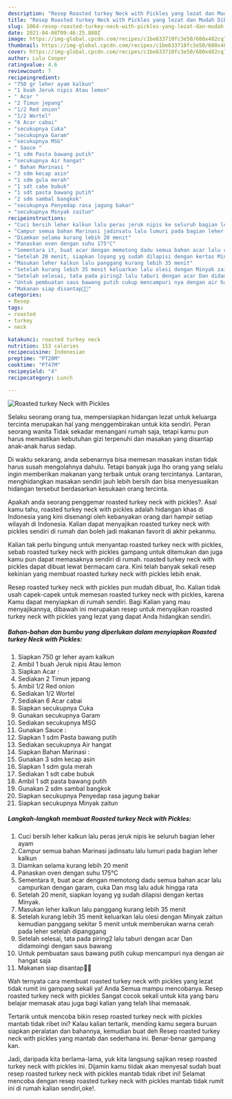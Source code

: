 ```yaml
---
description: "Resep Roasted turkey Neck with Pickles yang lezat dan Mudah Dibuat"
title: "Resep Roasted turkey Neck with Pickles yang lezat dan Mudah Dibuat"
slug: 1064-resep-roasted-turkey-neck-with-pickles-yang-lezat-dan-mudah-dibuat
date: 2021-04-08T09:46:25.880Z
image: https://img-global.cpcdn.com/recipes/c1be633710fc3e50/680x482cq70/roasted-turkey-neck-with-pickles-foto-resep-utama.jpg
thumbnail: https://img-global.cpcdn.com/recipes/c1be633710fc3e50/680x482cq70/roasted-turkey-neck-with-pickles-foto-resep-utama.jpg
cover: https://img-global.cpcdn.com/recipes/c1be633710fc3e50/680x482cq70/roasted-turkey-neck-with-pickles-foto-resep-utama.jpg
author: Lulu Cooper
ratingvalue: 4.6
reviewcount: 7
recipeingredient:
- "750 gr leher ayam kalkun"
- "1 buah Jeruk nipis Atau lemon"
- " Acar "
- "2 Timun jepang"
- "1/2 Red onion"
- "1/2 Wortel"
- "6 Acar cabai"
- "secukupnya Cuka"
- "secukupnya Garam"
- "secukupnya MSG"
- " Sauce "
- "1 sdm Pasta bawang putih"
- "secukupnya Air hangat"
- " Bahan Marinasi "
- "3 sdm kecap asin"
- "1 sdm gula merah"
- "1 sdt cabe bubuk"
- "1 sdt pasta bawang putih"
- "2 sdm sambal bangkok"
- "secukupnya Penyedap rasa jagung bakar"
- "secukupnya Minyak zaitun"
recipeinstructions:
- "Cuci bersih leher kalkun lalu peras jeruk nipis ke seluruh bagian leher ayam"
- "Campur semua bahan Marinasi jadinsatu lalu lumuri pada bagian leher kalkun"
- "Diamkan selama kurang lebih 20 menit"
- "Panaskan oven dengan suhu 175°C"
- "Sementara it, buat acar dengan memotong dadu semua bahan acar lalu campurkan dengan garam, cuka Dan msg lalu aduk hingga rata"
- "Setelah 20 menit, siapkan loyang yg sudah dilapisi dengan kertas Minyak."
- "Masukan leher kalkun lalu panggang kurang lebih 35 menit"
- "Setelah kurang lebih 35 menit keluarkan lalu olesi dengan Minyak zaitun kemudian panggang sekitar 5 menit untuk memberukan warna cerah pada leher setelah dipanggang"
- "Setelah selesai, tata pada piring2 lalu taburi dengan acar Dan didamoingi dengan saus bawang"
- "Untuk pembuatan saus bawang putih cukup mencampuri nya dengan air hangat saja"
- "Makanan siap disantap🍗🍗"
categories:
- Resep
tags:
- roasted
- turkey
- neck

katakunci: roasted turkey neck 
nutrition: 153 calories
recipecuisine: Indonesian
preptime: "PT28M"
cooktime: "PT47M"
recipeyield: "4"
recipecategory: Lunch

---
```



![Roasted turkey Neck with Pickles](https://img-global.cpcdn.com/recipes/c1be633710fc3e50/680x482cq70/roasted-turkey-neck-with-pickles-foto-resep-utama.jpg)

Selaku seorang orang tua, mempersiapkan hidangan lezat untuk keluarga tercinta merupakan hal yang menggembirakan untuk kita sendiri. Peran seorang  wanita Tidak sekadar menangani rumah saja, tetapi kamu pun harus memastikan kebutuhan gizi terpenuhi dan masakan yang disantap anak-anak harus sedap.

Di waktu  sekarang, anda sebenarnya bisa memesan masakan instan tidak harus susah mengolahnya dahulu. Tetapi banyak juga lho orang yang selalu ingin memberikan makanan yang terbaik untuk orang tercintanya. Lantaran, menghidangkan masakan sendiri jauh lebih bersih dan bisa menyesuaikan hidangan tersebut berdasarkan kesukaan orang tercinta. 



Apakah anda seorang penggemar roasted turkey neck with pickles?. Asal kamu tahu, roasted turkey neck with pickles adalah hidangan khas di Indonesia yang kini disenangi oleh kebanyakan orang dari hampir setiap wilayah di Indonesia. Kalian dapat menyajikan roasted turkey neck with pickles sendiri di rumah dan boleh jadi makanan favorit di akhir pekanmu.

Kalian tak perlu bingung untuk menyantap roasted turkey neck with pickles, sebab roasted turkey neck with pickles gampang untuk ditemukan dan juga kamu pun dapat memasaknya sendiri di rumah. roasted turkey neck with pickles dapat dibuat lewat bermacam cara. Kini telah banyak sekali resep kekinian yang membuat roasted turkey neck with pickles lebih enak.

Resep roasted turkey neck with pickles pun mudah dibuat, lho. Kalian tidak usah capek-capek untuk memesan roasted turkey neck with pickles, karena Kamu dapat menyiapkan di rumah sendiri. Bagi Kalian yang mau menyajikannya, dibawah ini merupakan resep untuk menyajikan roasted turkey neck with pickles yang lezat yang dapat Anda hidangkan sendiri.

<!--inarticleads1-->

##### Bahan-bahan dan bumbu yang diperlukan dalam menyiapkan Roasted turkey Neck with Pickles:

1. Siapkan 750 gr leher ayam kalkun
1. Ambil 1 buah Jeruk nipis Atau lemon
1. Siapkan  Acar :
1. Sediakan 2 Timun jepang
1. Ambil 1/2 Red onion
1. Sediakan 1/2 Wortel
1. Sediakan 6 Acar cabai
1. Siapkan secukupnya Cuka
1. Gunakan secukupnya Garam
1. Sediakan secukupnya MSG
1. Gunakan  Sauce :
1. Siapkan 1 sdm Pasta bawang putih
1. Sediakan secukupnya Air hangat
1. Siapkan  Bahan Marinasi :
1. Gunakan 3 sdm kecap asin
1. Siapkan 1 sdm gula merah
1. Sediakan 1 sdt cabe bubuk
1. Ambil 1 sdt pasta bawang putih
1. Gunakan 2 sdm sambal bangkok
1. Siapkan secukupnya Penyedap rasa jagung bakar
1. Siapkan secukupnya Minyak zaitun




<!--inarticleads2-->

##### Langkah-langkah membuat Roasted turkey Neck with Pickles:

1. Cuci bersih leher kalkun lalu peras jeruk nipis ke seluruh bagian leher ayam
1. Campur semua bahan Marinasi jadinsatu lalu lumuri pada bagian leher kalkun
1. Diamkan selama kurang lebih 20 menit
1. Panaskan oven dengan suhu 175°C
1. Sementara it, buat acar dengan memotong dadu semua bahan acar lalu campurkan dengan garam, cuka Dan msg lalu aduk hingga rata
1. Setelah 20 menit, siapkan loyang yg sudah dilapisi dengan kertas Minyak.
1. Masukan leher kalkun lalu panggang kurang lebih 35 menit
1. Setelah kurang lebih 35 menit keluarkan lalu olesi dengan Minyak zaitun kemudian panggang sekitar 5 menit untuk memberukan warna cerah pada leher setelah dipanggang
1. Setelah selesai, tata pada piring2 lalu taburi dengan acar Dan didamoingi dengan saus bawang
1. Untuk pembuatan saus bawang putih cukup mencampuri nya dengan air hangat saja
1. Makanan siap disantap🍗🍗




Wah ternyata cara membuat roasted turkey neck with pickles yang lezat tidak rumit ini gampang sekali ya! Anda Semua mampu mencobanya. Resep roasted turkey neck with pickles Sangat cocok sekali untuk kita yang baru belajar memasak atau juga bagi kalian yang telah lihai memasak.

Tertarik untuk mencoba bikin resep roasted turkey neck with pickles mantab tidak ribet ini? Kalau kalian tertarik, mending kamu segera buruan siapkan peralatan dan bahannya, kemudian buat deh Resep roasted turkey neck with pickles yang mantab dan sederhana ini. Benar-benar gampang kan. 

Jadi, daripada kita berlama-lama, yuk kita langsung sajikan resep roasted turkey neck with pickles ini. Dijamin kamu tiidak akan menyesal sudah buat resep roasted turkey neck with pickles mantab tidak ribet ini! Selamat mencoba dengan resep roasted turkey neck with pickles mantab tidak rumit ini di rumah kalian sendiri,oke!.


